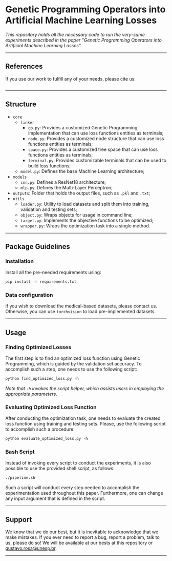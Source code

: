 # Genetic Programming Operators into Artificial Machine Learning Losses

*This repository holds all the necessary code to run the very-same experiments described in the paper "Genetic Programming Operators into Artificial Machine Learning Losses".*

---

## References

If you use our work to fulfill any of your needs, please cite us:

```
```

---

## Structure

 * `core`
   * `linker`
     * `gp.py`: Provides a customized Genetic Programming implementation that can use loss functions entities as terminals;
     * `node.py`: Provides a customized node structure that can use loss functions entities as terminals;
     * `space.py`: Provides a customized tree space that can use loss functions entities as terminals;
     * `terminal.py`: Provides customizable terminals that can be used to build loss functions;
   * `model.py`: Defines the base Machine Learning architecture;
 * `models`
   * `cnn.py`: Defines a ResNet18 architecture;
   * `mlp.py`: Defines the Multi-Layer Perceptron;
 * `outputs`: Folder that holds the output files, such as `.pkl` and `.txt`;
 * `utils`
   * `loader.py`: Utility to load datasets and split them into training, validation and testing sets;
   * `object.py`: Wraps objects for usage in command line;
   * `target.py`: Implements the objective functions to be optimized;
   * `wrapper.py`: Wraps the optimization task into a single method.
   
---

## Package Guidelines

### Installation

Install all the pre-needed requirements using:

```Python
pip install -r requirements.txt
```

### Data configuration

If you wish to download the medical-based datasets, please contact us. Otherwise, you can use `torchvision` to load pre-implemented datasets.

---

## Usage

### Finding Optimized Losses

The first step is to find an optimized loss function using Genetic Programming, which is guided by the validation set accuracy. To accomplish such a step, one needs to use the following script:

```Python
python find_optimized_loss.py -h
```

*Note that `-h` invokes the script helper, which assists users in employing the appropriate parameters.*

### Evaluating Optimized Loss Function

After conducting the optimization task, one needs to evaluate the created loss function using training and testing sets. Please, use the following script to accomplish such a procedure:

```Python
python evaluate_optimized_loss.py -h
```

### Bash Script

Instead of invoking every script to conduct the experiments, it is also possible to use the provided shell script, as follows:

```Bash
./pipeline.sh
```

Such a script will conduct every step needed to accomplish the experimentation used throughout this paper. Furthermore, one can change any input argument that is defined in the script.

---

## Support

We know that we do our best, but it is inevitable to acknowledge that we make mistakes. If you ever need to report a bug, report a problem, talk to us, please do so! We will be available at our bests at this repository or gustavo.rosa@unesp.br.

---
